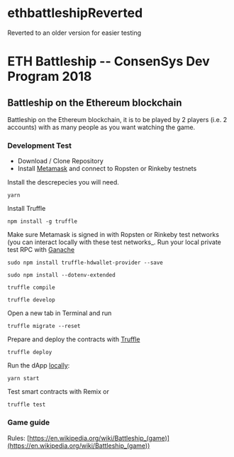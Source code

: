 # ethbattleshipReverted
Reverted to an older version for easier testing

# ETH Battleship -- ConsenSys Dev Program 2018
## Battleship on the Ethereum blockchain
  
Battleship on the Ethereum blockchain, it is to be played by 2 players (i.e. 2 accounts) with as many people as you want watching the game.

### Development Test
* Download / Clone Repository
* Install [Metamask](https://metamask.io/) and connect to Ropsten or Rinkeby testnets

Install the descrepecies you will need. 
```
yarn
```

Install Truffle
```
npm install -g truffle
```
Make sure Metamask is signed in with Ropsten or Rinkeby test networks (you can interact locally with these test networks_. 
Run your local private test RPC with [Ganache](https://truffleframework.com/ganache)

```
sudo npm install truffle-hdwallet-provider --save
```
```
sudo npm install --dotenv-extended
```
```
truffle compile
```
```
truffle develop
```
Open a new tab in Terminal and run
```
truffle migrate --reset
```
Prepare and deploy the contracts with [Truffle](https://truffleframework.com/truffle)
```
truffle deploy
```
Run the dApp [locally](http://localhost:3000/):
```
yarn start
```

Test smart contracts with Remix or
```
truffle test
```

### Game guide

Rules: [https://en.wikipedia.org/wiki/Battleship_(game)](https://en.wikipedia.org/wiki/Battleship_(game))
